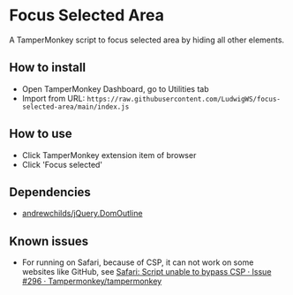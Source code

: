 # Focus Selected Area

A TamperMonkey script to focus selected area by hiding all other elements.

## How to install

- Open TamperMonkey Dashboard, go to Utilities tab
- Import from URL: `https://raw.githubusercontent.com/LudwigWS/focus-selected-area/main/index.js`
## How to use

- Click TamperMonkey extension item of browser
- Click 'Focus selected'

## Dependencies

- [andrewchilds/jQuery.DomOutline](https://github.com/andrewchilds/jQuery.DomOutline)

## Known issues

- For running on Safari, because of CSP, it can not work on some websites like GitHub, see [Safari: Script unable to bypass CSP · Issue #296 · Tampermonkey/tampermonkey](https://github.com/Tampermonkey/tampermonkey/issues/296)